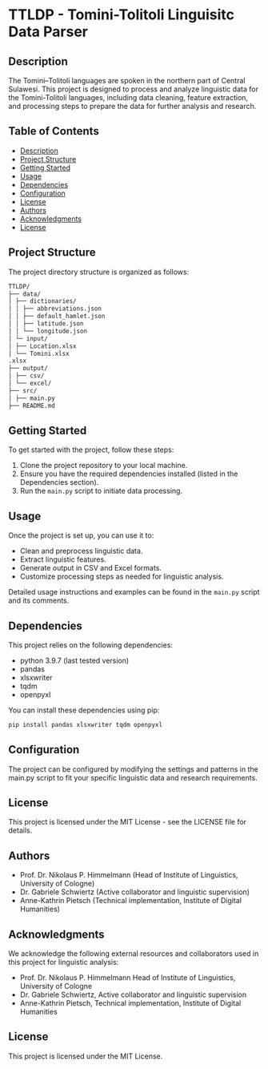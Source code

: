 # TTLDP - Tomini-Tolitoli Linguisitc Data Parser<!-- omit in toc -->
## Description
The Tomini–Tolitoli languages are spoken in the northern part of Central Sulawesi. This project is designed to process and analyze linguistic data for the Tomini-Tolitoli languages, including data cleaning, feature extraction, and processing steps to prepare the data for further analysis and research.

## Table of Contents <!-- omit in toc -->

- [Description](#description)
- [Project Structure](#project-structure)
- [Getting Started](#getting-started)
- [Usage](#usage)
- [Dependencies](#dependencies)
- [Configuration](#configuration)
- [License](#license)
- [Authors](#authors)
- [Acknowledgments](#acknowledgments)
- [License](#license-1)


## Project Structure

The project directory structure is organized as follows:
```bash
TTLDP/
├── data/
│ ├── dictionaries/
│ │ ├── abbreviations.json
│ │ ├── default_hamlet.json
│ │ ├── latitude.json
│ │ └── longitude.json
│ └─ input/
│ ├── Location.xlsx
│ └── Tomini.xlsx
.xlsx
├── output/
│ ├── csv/
│ └── excel/
├── src/
│ ├── main.py
├── README.md
```
## Getting Started

To get started with the project, follow these steps:

1. Clone the project repository to your local machine.
2. Ensure you have the required dependencies installed (listed in the Dependencies section).
3. Run the `main.py` script to initiate data processing.

## Usage

Once the project is set up, you can use it to:

- Clean and preprocess linguistic data.
- Extract linguistic features.
- Generate output in CSV and Excel formats.
- Customize processing steps as needed for linguistic analysis.

Detailed usage instructions and examples can be found in the `main.py` script and its comments.

## Dependencies

This project relies on the following dependencies:
- python 3.9.7 (last tested version)
- pandas
- xlsxwriter
- tqdm
- openpyxl

You can install these dependencies using pip:

```bash
pip install pandas xlsxwriter tqdm openpyxl
```

## Configuration
The project can be configured by modifying the settings and patterns in the main.py script to fit your specific linguistic data and research requirements.

## License
This project is licensed under the MIT License - see the LICENSE file for details.

## Authors

- Prof. Dr. Nikolaus P. Himmelmann (Head of Institute of Linguistics, University of Cologne)
- Dr. Gabriele Schwiertz (Active collaborator and linguistic supervision)
- Anne-Kathrin Pietsch (Technical implementation, Institute of Digital Humanities)
  
## Acknowledgments

We acknowledge the following external resources and collaborators used in this project for linguistic analysis:

- Prof. Dr. Nikolaus P. Himmelmann Head of Institute of Linguistics, University of Cologne
- Dr. Gabriele Schwiertz, Active collaborator and linguistic supervision
- Anne-Kathrin Pietsch, Technical implementation, Institute of Digital Humanities

## License
This project is licensed under the MIT License.
